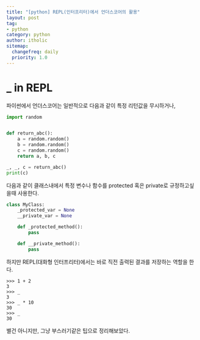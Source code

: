 ```yaml
---
title: "[python] REPL(인터프리터)에서 언더스코어의 활용"
layout: post
tag:
- python
category: python
author: itholic
sitemap:
  changefreq: daily
  priority: 1.0
---
```


# _ in REPL

파이썬에서 언더스코어는 일반적으로 다음과 같이 특정 리턴값을 무시하거나,

```python 
import random


def return_abc():
    a = random.random()
    b = random.random()
    c = random.random()
    return a, b, c

_, _, c = return_abc()
print(c)
```

다음과 같이 클래스내에서 특정 변수나 함수를 protected 혹은 private로 규정하고싶을때 사용한다.

```python
class MyClass:
    _protected_var = None
    __private_var = None

    def _protected_method():
        pass

    def __private_method():
        pass
```

하지만 REPL(대화형 인터프리터)에서는 바로 직전 출력된 결과를 저장하는 역할을 한다.

```
>>> 1 + 2
3
>>> _
3
>>> _ * 10
30
>>> _
30
```

별건 아니지만, 그냥 부스러기같은 팁으로 정리해보았다.
